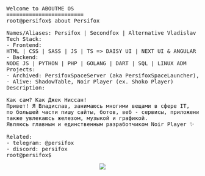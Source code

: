 <pre lang="yaml">
Welcome to ABOUTME OS
========================
root@persifox$ about Persifox<br>
Names/Aliases: Persifox | Secondfox | Alternative Vladislav
Tech Stack: 
- Frontend:
HTML | CSS | SASS | JS | TS => DAISY UI | NEXT UI & ANGULAR | NEXT JS
- Backend:
NODE JS | PYTHON | PHP | GOLANG | DART | SQL | LINUX ADM
Projects: 
- Archived: PersifoxSpaceServer (aka PersifoxSpaceLauncher), FnekveeDeveloping, StatusX, RebornProjet, Shoko, InnerMine, Bonzo
- Alive: ShadowTable, Noir Player (ex. Shoko Player)
Description: 

Как сам? Как Джек Ниссан!
Привет! Я Владислав, занимаюсь многими вещами в сфере IT,
по большей части пишу сайты, ботов, веб - сервисы, приложения,
также увлекаюсь железом, музыкой и графикой.
Являюсь главным и единственным разработчиком Noir Player ✨

Related:
- telegram: @persifox
- discord: persifox
root@persifox$ 
</pre>

<p align="center">
  <a href="https://skillicons.dev">
    <img src="https://skillicons.dev/icons?i=androidstudio,arduino,godot,blender,django,fastapi,discord,bots,go,php,py,dart,nodejs,html,js,css,tailwind,bootstrap,mysql,redis,mongodb,vscode&perline=11" />
  </a>
</p>
  


